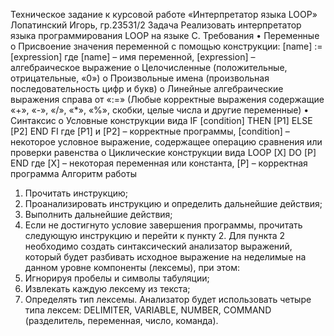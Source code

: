 Техническое задание к курсовой работе
«Интерпретатор языка LOOP»
Лопатинский Игорь, гр.23531/2
Задача
Реализовать интерпретатор языка программирования LOOP на языке C.
Требования
•	Переменные
o	Присвоение значения переменной с помощью конструкции:
[name] := [expression]
где [name] – имя переменной, [expression] – алгебраическое выражение
o	Целочисленные (положительные, отрицательные, «0»)
o	Произвольные имена (произвольная последовательность цифр и букв)
o	Линейные алгебраические выражения справа от «:=» (Любые корректные выражения содержащие «+», «-», «/», «*», «%», скобки, целые числа и другие переменные)
•	Синтаксис
o	Условные конструкции вида
IF [condition] THEN [P1] ELSE [P2] END FI
где [P1] и [P2] – корректные программы, [condition] – некоторое условное выражение, содержащее операцию сравнения или проверки равенства
o	Циклические конструкции вида
LOOP [X] DO [P] END
где [X] – некоторая переменная или константа, [P] – корректная программа
Алгоритм работы
1)	Прочитать инструкцию;
2)	Проанализировать инструкцию и определить дальнейшие действия;
3)	Выполнить дальнейшие действия;
4)	Если не достигнуто условие завершения программы, прочитать следующую инструкцию и перейти к пункту 2.
Для пункта 2 необходимо создать синтаксический анализатор выражений, который будет разбивать исходное выражение на неделимые на данном уровне компоненты (лексемы), при этом:
1)	Игнорируя пробелы и символы табуляции;
2)	Извлекать каждую лексему из текста;
3)	Определять тип лексемы.
Анализатор будет использовать четыре типа лексем: DELIMITER, VARIABLE, NUMBER, COMMAND (разделитель, переменная, число, команда).
